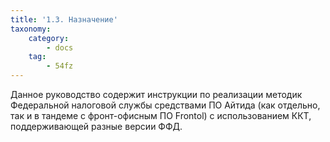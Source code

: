 ```yaml
---
title: '1.3. Назначение'
taxonomy:
    category:
        - docs
    tag:
        - 54fz
---
```


<p>Данное руководство содержит инструкции по реализации методик Федеральной налоговой службы средствами ПО Айтида (как отдельно, так и в тандеме с фронт-офисным ПО Frontol) с использованием ККТ, поддерживающей разные версии ФФД.</p>